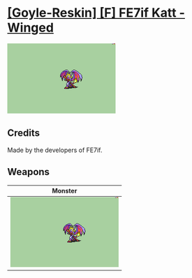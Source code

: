 # [\[Goyle-Reskin\] \[F\] FE7if Katt - Winged](./)
 

<img src="./8.%20Monster/Monster_000.png" alt="[Goyle-Reskin] [F] FE7if Katt - Winged standing" />

## Credits

Made by the developers of FE7if.

## Weapons
 

|Monster |
|  :---: |
| <img alt="Monster animation" src="./8.%20Monster/Monster.gif" /> |
